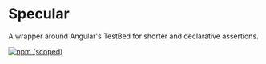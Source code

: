 # Specular

A wrapper around Angular's TestBed for shorter and declarative assertions.

[![npm (scoped)](https://img.shields.io/npm/v/@brandoncorrea/specular.svg)](https://github.com/brandoncorrea/specular)

<!-- [![npm bundle size (minified)](https://img.shields.io/bundlephobia/min/@brandoncorrea/specular.svg)](https://github.com/brandoncorrea/specular) -->
